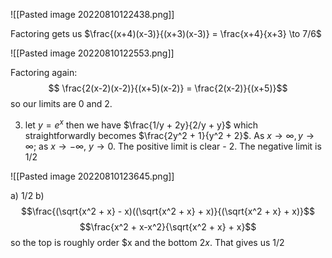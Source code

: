

![[Pasted image 20220810122438.png]]

Factoring gets us $\frac{(x+4)(x-3)}{(x+3)(x-3)} = \frac{x+4}{x+3} \to 7/6$

![[Pasted image 20220810122553.png]]

Factoring again:
$$ \frac{2(x-2)(x-2)}{(x+5)(x-2)} = \frac{2(x-2)}{(x+5)}$$
so our limits are $0$ and $2$.

3) let $y = e^x$ then we have $\frac{1/y + 2y}{2/y + y}$ which straightforwardly becomes $\frac{2y^2 + 1}{y^2 + 2}$. As $x \to \infty, y \to \infty$; as $x \to -\infty$, $y \to0$. The positive limit is clear - 2. The negative limit is 1/2

![[Pasted image 20220810123645.png]]

a) 1/2
b)
$$\frac{(\sqrt{x^2 + x} - x)((\sqrt{x^2 + x} + x)}{(\sqrt{x^2 + x} + x)}$$
$$\frac{x^2 + x-x^2}{\sqrt{x^2 + x} + x}$$
so the top is roughly order $x and the bottom $2x$. That gives us 1/2